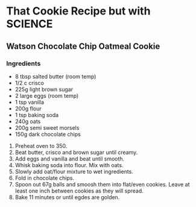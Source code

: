 # That Cookie Recipe but with SCIENCE

## Watson Chocolate Chip Oatmeal Cookie

### Ingredients
- 8 tbsp salted butter (room temp)
- 1/2 c crisco
- 225g light brown sugar
- 2 large eggs (room temp)
- 1 tsp vanilla
- 200g flour
- 1 tsp baking soda
- 240g oats
- 200g semi sweet morsels
- 150g dark chocolate chips

1. Preheat oven to 350.
2. Beat butter, crisco and brown sugar until creamy. 
3. Add eggs and vanilla and beat until smooth.
4. Whisk baking soda into flour. Mix with oats.
5. Slowly add oat/flour mixture to wet ingredients.
6. Fold in chocolate chips.
7. Spoon out 67g balls and smoosh them into flat/even cookies. Leave at least one inch between cookies as they will spread.
8. Bake 11 minutes or until egdes are golden.
